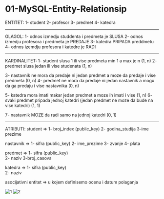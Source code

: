 # 01-MySQL-Entity-Relationsip

ENTITET: 
1- student 
2- profesor
3- predmet
4- katedra

-----------------------------------------------------------------------------------------------------------------

GLAGOL: 
1- odnos izmedju studdenta i predmeta je SLUSA
2- odnos izmedju profesora i predmeta je PREDAJE
3- katedra PRIPADA preddmetu
4- odnos izemdju profesora i katedre je RADI

-----------------------------------------------------------------------------------------------------------------

KARDINALITET:
1- student slusa 1 ili vise predmeta  min 1 a max je n (1, n)
2- predmet slusa jedan ili vise studenata (1, n)

3- nastavnik ne mora da predaje ni jedan predmet a moze da predaje i vise predmeta (0, n)
4- predmet ne mora da predaje ni jedan nastavnik a mogu da ga predaju i vise nastavnika (0, n)

5- katedra mora imati makar jedan predmet a moze ih imati i vise (1, n)
6- svaki predmet pripada jednoj katedri (jedan predmet ne moze da bude na vise katedri) (1, 1)

7- nastavnik MOZE da radi samo na jednoj katedri (0, 1)

-----------------------------------------------------------------------------------------------------------------

ATRIBUTI:
student => 1- broj_index (public_key)
           2- godina_studija
           3-ime prezime
           
nastavnik => 1- sifra (public_key)
             2- ime_prezime
             3- zvanje
             4- plata
             
predmet   => 1- sifra (public_key)            
             2- naziv
             3-broj_casova
             
katedra   => 1- sifra (public_key)            
             2- naziv

asocijativni entitet => u kojem definisemo ocenu i datum polaganja
           

![1](https://user-images.githubusercontent.com/56784702/208450361-8723eeb6-e7ac-48bd-80ea-43ee18ab23f9.png)
![2](https://user-images.githubusercontent.com/56784702/208450726-e5c211dd-f02c-456e-9348-7e5fa4c08254.png)

